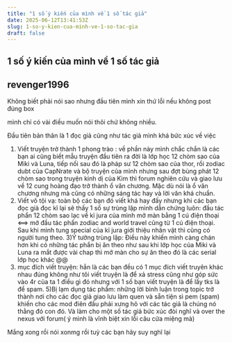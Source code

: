 ```yaml
---
title: "1 số ý kiến của mình về 1 số tác giả"
date: 2025-06-12T13:41:53Z
slug: 1-so-y-kien-cua-minh-ve-1-so-tac-gia
draft: false
---
```


## 1 số ý kiến của mình về 1 số tác giả

## revenger1996

Không biết phải nói sao nhưng đầu tiên mình xin thứ lỗi nếu không post đúng box
 
mình chỉ có vài điều muốn nói thôi chứ không nhiều.
 
Đầu tiên bản thân là 1 đọc giả cũng như tác giả mình khá bức xúc về việc 
1) Viết truyện trở thành 1 phong trào : về phần này mình chắc chắn là các bạn ai cũng biết mẫu truyện đầu tiên ra đời là lớp học 12 chòm sao của Miki và Luna, tiếp nối sau đó là pháp sư 12 chòm sao của thor, rồi zodiac dubt của CapNrate và bộ truyện của mình nhưng sau đợt bùng phát 12 chòm sao trong truyện kinh dị của Kim thì forum nghiên cứu và giao lưu về 12 cung hoàng đạo trở thành ổ văn chương. Mặc dù nói là ổ văn chương nhưng mà cũng có những sáng tác hay và lời văn khá chuẩn.
2) Viết vô tội vạ: toàn bộ các bạn đó viết khá hay đấy nhưng khi các bạn đọc giả đọc kĩ lại sẽ thấy 1 số sự trùng lặp mình dẫn chứng luôn: đầu tác phẩn 12 chòm sao lạc về kỉ jura của mình mở màn bằng 1 cú điện thoại <==> mở đầu tác phẩn zodiac and world travel cũng từ 1 cú điện thoại. Sau khi mình tung special của kỉ jura giới thiệu nhân vật thì cũng có người tung theo.
3)Ý tưởng trùng lặp: Điều này khiến mình càng chán hơn khi có những tác phẩn bị ăn theo như sau khi lớp học của Miki và Luna ra mắt được vài chap thì mở màn cho sự ăn theo đó là các serial lớp học khác @@
4) mục đích viết truyện: hẳn là các bạn đều có 1 mục đích viết truyên khác nhau đúng không như tôi viết truyện là để xả stress cũng như góp sức vào 4r của ta 1 điều gì đó nhưng với 1 số bạn viết truyện là để lấy tks là để spam. 
5)Bị lạm dụng tác phẩm: những lời bình luận trong topic trở thành nơi cho các đọc giả giao lưu làm quen và sẵn tiện sì pem (spam) khiến cho các mod điên đầu phải xưng hô với các tác giả là chúng nó thằng đó con đó. Và làm cho một số tác giả bức xúc đòi nghĩ và over the nexus với forum( ý mình là vĩnh biệt xin lỗi câu cửa miệng mà)
 
Mắng xong rồi nói xonmg rồi tuỳ các bạn hãy suy nghĩ lại